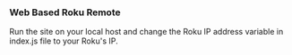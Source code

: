 ### Web Based Roku Remote

Run the site on your local host and change the Roku IP address variable in index.js file to your Roku's IP.